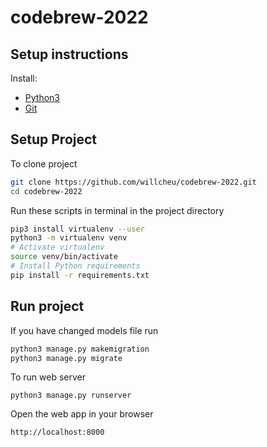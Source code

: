 # codebrew-2022

## Setup instructions

Install:
- [Python3](https://www.python.org/downloads/)
- [Git](https://www.atlassian.com/git/tutorials/install-git)

## Setup Project
To clone project
```bash
git clone https://github.com/willcheu/codebrew-2022.git
cd codebrew-2022
```

Run these scripts in terminal in the project directory
```bash
pip3 install virtualenv --user
python3 -m virtualenv venv
# Activate virtualenv
source venv/bin/activate
# Install Python requirements
pip install -r requirements.txt
```

## Run project

If you have changed models file run
```bash
python3 manage.py makemigration
python3 manage.py migrate
```

To run web server
```
python3 manage.py runserver
```

Open the web app in your browser
```
http://localhost:8000
```

